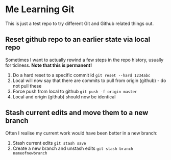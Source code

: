 # Me Learning Git
This is just a test repo to try different Git and Github related things out.

## Reset github repo to an earlier state via local repo

Sometimes I want to actually rewind a few steps in the repo history, usually for tidiness. **Note that this is permanent!**

1. Do a hard reset to a specific commit id `git reset --hard 1234abc`
1. Local will now say that there are commits to pull from origin (github) - do not pull these
1. Force push from local to github `git push -f origin master`
1. Local and origin (github) should now be identical

## Stash current edits and move them to a new branch
Often I realise my current work would have been better in a new branch:
1. Stash current edits `git stash save`
1. Create a new branch and unstash edits `git stash branch nameofnewbranch`
